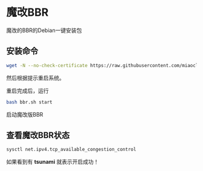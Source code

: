 # 魔改BBR
魔改的BBR的Debian一键安装包

## 安装命令
```bash
wget -N --no-check-certificate https://raw.githubusercontent.com/miaocloud/BBR/master/bbr.sh && bash bbr.sh install
```

然后根据提示重启系统。

重启完成后，运行

```bash
bash bbr.sh start
```

启动魔改版BBR

## 查看魔改BBR状态
```bash
sysctl net.ipv4.tcp_available_congestion_control
```
如果看到有 **tsunami** 就表示开启成功！

